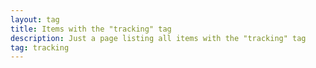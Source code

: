```yaml
---
layout: tag
title: Items with the "tracking" tag
description: Just a page listing all items with the "tracking" tag
tag: tracking
---
```

